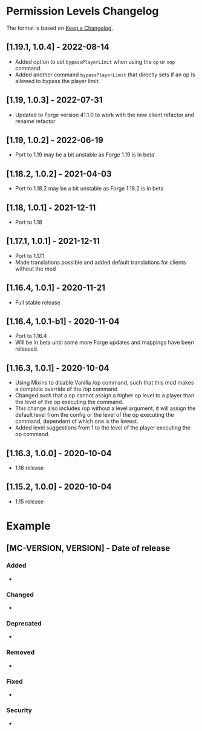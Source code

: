 # Permission Levels Changelog
The format is based on [Keep a Changelog](https://keepachangelog.com/en/1.0.0/),

## [1.19.1, 1.0.4] - 2022-08-14
- Added option to set `bypassPlayerLimit` when using the `op` or `xop` command.
- Added another command `bypassPlayerLimit` that directly sets if an op is allowed to bypass the player limit.

## [1.19, 1.0.3] - 2022-07-31
- Updated to Forge version 41.1.0 to work with the new client refactor and rename refactor

## [1.19, 1.0.2] - 2022-06-19
- Port to 1.19 may be a bit unstable as Forge 1.19 is in beta

## [1.18.2, 1.0.2] - 2021-04-03
- Port to 1.18.2 may be a bit unstable as Forge 1.18.2 is in beta

## [1.18, 1.0.1] - 2021-12-11
- Port to 1.18

## [1.17.1, 1.0.1] - 2021-12-11
- Port to 1.17.1
- Made translations possible and added default translations for clients without the mod

## [1.16.4, 1.0.1] - 2020-11-21
- Full stable release

## [1.16.4, 1.0.1-b1] - 2020-11-04
- Port to 1.16.4
- Will be in beta until some more Forge updates and mappings have been released.

## [1.16.3, 1.0.1] - 2020-10-04
- Using Mixins to disable Vanilla /op command, such that this mod makes a complete override of the /op command
- Changed such that a op cannot assign a higher op level to a player than the level of the op executing the command.
- This change also includes /op without a level argument, it will assign the default level from the config or the level of the op executing the command, dependent of which one is the lowest.
- Added level suggestions from 1 to the level of the player executing the op command.

## [1.16.3, 1.0.0] - 2020-10-04
- 1.16 release

## [1.15.2, 1.0.0] - 2020-10-04
- 1.15 release

# Example
## [MC-VERSION, VERSION] - Date of release
### Added
- 
### Changed
- 
### Deprecated
- 
### Removed
- 
### Fixed
- 
### Security
- 

